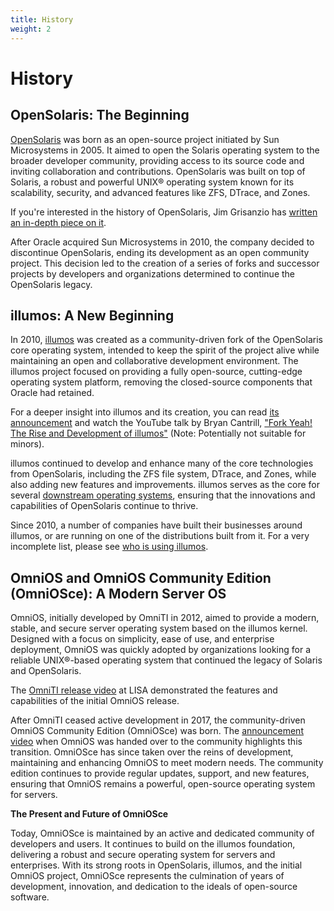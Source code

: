 ```yaml
---
title: History
weight: 2
---
```


# History

## OpenSolaris: The Beginning

[OpenSolaris](https://en.wikipedia.org/wiki/OpenSolaris) was born as an open-source project initiated by Sun Microsystems in 2005. It aimed to open the Solaris operating system to the broader developer community, providing access to its source code and inviting collaboration and contributions. OpenSolaris was built on top of Solaris, a robust and powerful UNIX® operating system known for its scalability, security, and advanced features like ZFS, DTrace, and Zones.

If you're interested in the history of OpenSolaris, Jim Grisanzio has [written an in-depth piece on it](https://jimgrisanzio.wordpress.com/opensolaris/).

After Oracle acquired Sun Microsystems in 2010, the company decided to discontinue OpenSolaris, ending its development as an open community project. This decision led to the creation of a series of forks and successor projects by developers and organizations determined to continue the OpenSolaris legacy.

## illumos: A New Beginning

In 2010, [illumos](https://illumos.org) was created as a community-driven fork of the OpenSolaris core operating system, intended to keep the spirit of the project alive while maintaining an open and collaborative development environment. The illumos project focused on providing a fully open-source, cutting-edge operating system platform, removing the closed-source components that Oracle had retained.

For a deeper insight into illumos and its creation, you can read [its announcement](https://illumos.org/docs/about/announcement/) and watch the YouTube talk by Bryan Cantrill, ["Fork Yeah! The Rise and Development of illumos"](https://www.youtube.com/watch?v=U_GY03CO3sA) (Note: Potentially not suitable for minors).

illumos continued to develop and enhance many of the core technologies from OpenSolaris, including the ZFS file system, DTrace, and Zones, while also adding new features and improvements. illumos serves as the core for several [downstream operating systems](https://illumos.org/docs/about/distro/), ensuring that the innovations and capabilities of OpenSolaris continue to thrive.

Since 2010, a number of companies have built their businesses around illumos, or are running on one of the distributions built from it. For a very incomplete list, please see [who is using illumos](https://illumos.org/docs/about/who/).

## OmniOS and OmniOS Community Edition (OmniOSce): A Modern Server OS

OmniOS, initially developed by OmniTI in 2012, aimed to provide a modern, stable, and secure server operating system based on the illumos kernel. Designed with a focus on simplicity, ease of use, and enterprise deployment, OmniOS was quickly adopted by organizations looking for a reliable UNIX®-based operating system that continued the legacy of Solaris and OpenSolaris.

The [OmniTI release video](https://www.youtube.com/watch?v=) at LISA demonstrated the features and capabilities of the initial OmniOS release.

After OmniTI ceased active development in 2017, the community-driven OmniOS Community Edition (OmniOSce) was born. The [announcement video](https://www.youtube.com/watch?v=) when OmniOS was handed over to the community highlights this transition. OmniOSce has since taken over the reins of development, maintaining and enhancing OmniOS to meet modern needs. The community edition continues to provide regular updates, support, and new features, ensuring that OmniOS remains a powerful, open-source operating system for servers.

**The Present and Future of OmniOSce**

Today, OmniOSce is maintained by an active and dedicated community of developers and users. It continues to build on the illumos foundation, delivering a robust and secure operating system for servers and enterprises. With its strong roots in OpenSolaris, illumos, and the initial OmniOS project, OmniOSce represents the culmination of years of development, innovation, and dedication to the ideals of open-source software.
